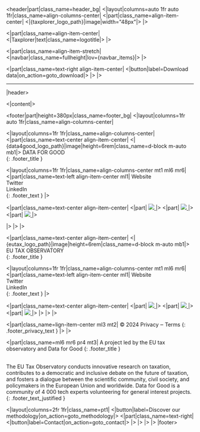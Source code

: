 [//]: # (The root file handles sections in common for all pages like header and footer)
[//]: # (It also contains the <|content|> variable which will display the content of selected page)

[//]: # (Header)
<header|part|class_name=header_bg|
<|layout|columns=auto 1fr auto 1fr|class_name=align-columns-center|
<|part|class_name=align-item-center|
<|{taxplorer_logo_path}|image|width="48px"|>
|>

<|part|class_name=align-item-center|
<|Taxplorer|text|class_name=logotitle|>
|>

<|part|class_name=align-item-stretch|
<|navbar|class_name=fullheight|lov={navbar_items}|>
|>

<|part|class_name=text-right align-item-center|
<|button|label=Download data|on_action=goto_download|>
|>
|>

<hr class="header_hr"/>
|header>

[//]: # (Add active page content)
<|content|>

[//]: # (Footer)
<footer|part|height=380px|class_name=footer_bg|
<|layout|columns=1fr auto 1fr|class_name=align-columns-center|

[//]: # (Left section of footer)
<|layout|columns=1fr 1fr|class_name=align-columns-center|
<|part|class_name=text-center align-item-center|
<|{data4good_logo_path}|image|height=6rem|class_name=d-block m-auto mb1|>
DATA FOR GOOD<br/>
{: .footer_title }

<|layout|columns=1fr 1fr|class_name=align-columns-center mt1 ml6 mr6|
<|part|class_name=text-left align-item-center ml1|
Website<br/>
Twitter<br/>
LinkedIn<br/>
{: .footer_text }
|>

<|part|class_name=text-center align-item-center|
<|part|
<a href="https://dataforgood.fr/">
    <img src="./images/website-logo.svg"/>
</a>
|>
<|part|
<a href="https://twitter.com/dataforgood_fr">
    <img src="./images/twitter-logo.svg"/>
</a>
|>
<|part|
<a href="https://www.linkedin.com/company/dataforgood">
    <img src="./images/linkedin-logo.svg"/>
</a>
|>

|>
|>
|>

<|part|class_name=text-center align-item-center|
<|{eutax_logo_path}|image|height=6rem|class_name=d-block m-auto mb1|>
EU TAX OBSERVATORY<br/>
{: .footer_title }

<|layout|columns=1fr 1fr|class_name=align-columns-center mt1 ml6 mr6|
<|part|class_name=text-left align-item-center ml1|
Website<br/>
Twitter<br/>
LinkedIn<br/>
{: .footer_text }
|>

<|part|class_name=text-center align-item-center|
<|part|
<a href="https://www.taxobservatory.eu/">
    <img src="./images/website-logo.svg"/>
</a>
|>
<|part|
<a href="https://twitter.com/taxobservatory">
    <img src="./images/twitter-logo.svg"/>
</a>
|>
<|part|
<a href="https://www.linkedin.com/company/70917369/">
    <img src="./images/linkedin-logo.svg"/>
</a>
|>
|>
|>
|>

<|part|class_name=lign-item-center ml3 mt2|
&#169; 2024 Privacy &#8210; Terms
{: .footer_privacy_text }
|>
|>

[//]: # (Add vertical line)
<div class="footer_vl"></div>

[//]: # (Right section of footer)
<|part|class_name=ml6 mr6 pr4 mt3|
A project led by the EU tax observatory and Data for Good
{: .footer_title }

<br/>
The EU Tax Observatory conducts innovative research on taxation, contributes to a democratic and inclusive debate on the 
future of taxation, and fosters a dialogue between the scientific community, civil society, and policymakers in the 
European Union and worldwide.  
Data for Good is a community of 4 000 tech experts volunteering for general interest projects.
{: .footer_text_justified }

<|layout|columns=2fr 1fr|class_name=pt1|
<|button|label=Discover our methodology|on_action=goto_methodology|>
<|part|class_name=text-right|
<|button|label=Contact|on_action=goto_contact|>
|>
|>
|>
|>
|footer>